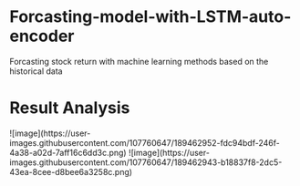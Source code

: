 # Forcasting-model-with-LSTM-auto-encoder

Forcasting stock return with machine learning methods based on the historical data

# Result Analysis

<Table 1: Sequence Length (Length 4 is the benchmark)>![image](https://user-images.githubusercontent.com/107760647/189462952-fdc94bdf-246f-4a38-a02d-7aff16c6dd3c.png)
![image](https://user-images.githubusercontent.com/107760647/189462943-b18837f8-2dc5-43ea-8cee-d8bee6a3258c.png)

